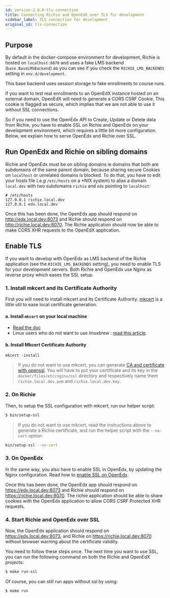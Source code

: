 ```yaml
---
id: version-2.8.0-tls-connection
title: Connecting Richie and OpenEdX over TLS for development
sidebar_label: TLS connection for development
original_id: tls-connection
---
```


## Purpose

By default in the docker-compose environment for development, Richie is hosted on `localhost:8070`
and uses a fake LMS backend (`base.BaseLMSBackend`) as you can see if you check the
`RICHIE_LMS_BACKENDS` setting in `env.d/development`.

This base backend uses session storage to fake enrollments to course runs.

If you want to test real enrollments to an OpenEdX instance hosted on an external domain, OpenEdX
will need to generate a CORS CSRF Cookie. This cookie is flagged as secure, which implies that
we are not able to use it without SSL connections.

So if you need to use the OpenEdx API to Create, Update or Delete data from Richie, you have to
enable SSL on Richie and OpenEdx on your development environment, which requires a little bit more 
configuration. Below, we explain how to serve OpenEdx and Richie over SSL.

## Run OpenEdx and Richie on sibling domains

Richie and OpenEdx must be on sibling domains ie domains that both are subdomains of the same
parent domain, because sharing secure Cookies on `localhost` or unrelated domains is blocked.
To do that, you have to edit your hosts file (_.e.g_ `/etc/hosts` on a \*NIX system) to alias a
domain `local.dev` with two subdomains `richie` and `edx` pointing to `localhost`:

```
# /etc/hosts
127.0.0.1 richie.local.dev
127.0.0.1 edx.local.dev
```

Once this has been done, the OpenEdx app should respond on http://edx.local.dev:8073
and Richie should respond on http://richie.local.dev:8070. The Richie application should now be
able to make CORS XHR requests to the OpenEdX application.

## Enable TLS

If you want to develop with OpenEdx as LMS backend of the Richie application (see the
`RICHIE_LMS_BACKENDS` setting), you need to enable TLS for your development servers.
Both Richie and OpenEdx use Nginx as reverse proxy which eases the SSL setup.

### 1. Install mkcert and its Certificate Authority

First you will need to install mkcert and its Certificate Authority.
[mkcert](https://mkcert.org/) is a little util to ease local certificate generation.

#### a. Install `mkcert` on your local machine

- [Read the doc](https://github.com/FiloSottile/mkcert)
- Linux users who do not want to use linuxbrew : [read this article](https://www.prado.lt/how-to-create-locally-trusted-ssl-certificates-in-local-development-environment-on-linux-with-mkcert).

#### b. Install Mkcert Certificate Authority

`mkcert -install`

> If you do not want to use mkcert, you can generate [CA and certificate with openssl](https://www.freecodecamp.org/news/how-to-get-https-working-on-your-local-development-environment-in-5-minutes-7af615770eec/).
> You will have to put your certificate and its key in the `docker/files/etc/nginx/ssl` directory
> and respectively name them `richie.local.dev.pem` and `richie.local.dev.key`.

### 2. On Richie

Then, to setup the SSL configuration with mkcert, run our helper script:

```bash
$ bin/setup-ssl
```

> If you do not want to use mkcert, read the instructions above to generate a Richie certificate,
> and run the helper script with the `--no-cert` option:

```bash
bin/setup-ssl --no-cert
```

### 3. On OpenEdx

In the same way, you also have to enable SSL in OpenEdx, by updating the Nginx configuration.
Read how to [enable SSL on OpenEdx][ssl].

Once this has been done, the OpenEdx app should respond on https://edx.local.dev:8073
and Richie should respond on https://richie.local.dev:8070. The richie application should be able
to share cookies with the OpenEdx application to allow CORS CSRF Protected XHR requests.

### 4. Start Richie and OpenEdx over SSL

Now, the OpenEdx application should respond on https://edx.local.dev:8073, and Richie
on https://richie.local.dev:8070 without browser warning about the certificate validity.

You need to follow these steps once. The next time you want to use SSL, you can run the following
command on both the Richie and OpenEdX projects:

```bash
$ make run-ssl
```

Of course, you can still run apps without ssl by using:

```bash
$ make run
```

[ssl]: https://github.com/openfun/openedx-docker/blob/master/docs/richie-configuration.md#richie-configuration
